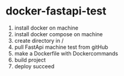 # docker-fastapi-test

1. install docker on machine
2. install docker compose on machine
3. create directory in /
4. pull FastApi machine test from gitHub
5. make a Dockerfile with Dockercommands
6. build project
7. deploy succeed

